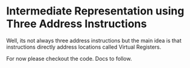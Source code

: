 # Intermediate Representation using Three Address Instructions

Well, its not always three address instructions but the main idea is that instructions directly
address locations called Virtual Registers.

For now please checkout the code. Docs to follow.
